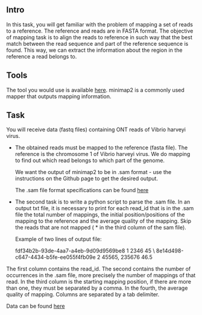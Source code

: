 ## Intro

In this task, you will get familiar with the problem of mapping a set of reads to a reference. The reference and reads are in FASTA format. The objective of mapping task is to align the reads to reference in such way that the best match between the read sequence and part of the reference sequence is found. This way, we can extract the information about the region in the reference a read belongs to.

## Tools

The tool you would use is available [here](https://github.com/lh3/minimap2). minimap2 is a commonly used mapper that outputs mapping information.

## Task

You will receive data (fastq files) containing ONT reads of Vibrio harveyi virus. 

* The obtained reads must be mapped to the reference (fasta file). The reference is the chromosome 1 of Vibrio harveyi virus. We do mapping to find out which read belongs to which part of the genome.

  We want the output of minimap2 to be in .sam format - use the instructions on the Github page to get the desired output.

  The .sam file format specifications can be found [here](https://samtools.github.io/hts-specs/SAMv1.pdf)

* The second task is to write a python script to parse the .sam file. In an output txt file, it is necessary to print for each read_id that is in the .sam file the total number of mappings, the initial position/positions of the mapping to the reference and the average quality of the mapping.  Skip the reads that are not mapped ( * in the third column of the sam file).

  Example of two lines of output file:

    fdf34b2b-93de-4aa7-a4eb-9d09d9569be8	1	2346	45 \\
    8e14d498-c647-4434-b5fe-ee055f4fb09e	2	45565, 235676	46.5

The first column contains the read_id. The second contains the number of occurrences in the .sam file, more precisely the number of mappings of that read. In the third column is the starting mapping position, if there are more than one, they must be separated by a comma. In the fourth, the average quality of mapping. Columns are separated by a tab delimiter.

Data can be found [here](https://drive.google.com/file/d/1OvHfQ5Fu0BMFPJgCrwuM-FuviU61KGBx/view?usp=sharing)

